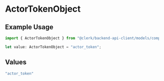 # ActorTokenObject

## Example Usage

```typescript
import { ActorTokenObject } from "@clerk/backend-api-client/models/components";

let value: ActorTokenObject = "actor_token";
```

## Values

```typescript
"actor_token"
```
